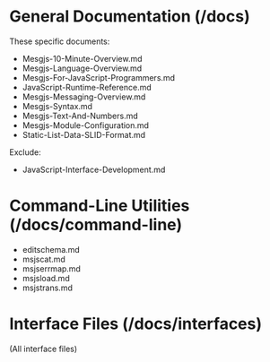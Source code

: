 # General Documentation (/docs)

These specific documents:

- Mesgjs-10-Minute-Overview.md
- Mesgjs-Language-Overview.md
- Mesgjs-For-JavaScript-Programmers.md
- JavaScript-Runtime-Reference.md
- Mesgjs-Messaging-Overview.md
- Mesgjs-Syntax.md
- Mesgjs-Text-And-Numbers.md
- Mesgjs-Module-Configuration.md
- Static-List-Data-SLID-Format.md

Exclude:

- JavaScript-Interface-Development.md

# Command-Line Utilities (/docs/command-line)

- editschema.md
- msjscat.md
- msjserrmap.md
- msjsload.md
- msjstrans.md

# Interface Files (/docs/interfaces)

(All interface files)